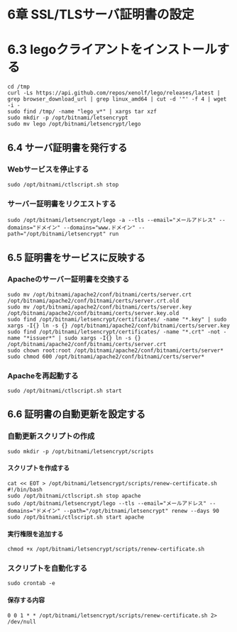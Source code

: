 # 6章 SSL/TLSサーバ証明書の設定
# 6.3 legoクライアントをインストールする

```
cd /tmp
curl -Ls https://api.github.com/repos/xenolf/lego/releases/latest | grep browser_download_url | grep linux_amd64 | cut -d '"' -f 4 | wget -i -
sudo find /tmp/ -name "lego_v*" | xargs tar xzf
sudo mkdir -p /opt/bitnami/letsencrypt
sudo mv lego /opt/bitnami/letsencrypt/lego
```

## 6.4 サーバ証明書を発行する

### Webサービスを停止する

```
sudo /opt/bitnami/ctlscript.sh stop
```

### サーバー証明書をリクエストする
```
sudo /opt/bitnami/letsencrypt/lego -a --tls --email="メールアドレス" --domains="ドメイン" --domains="www.ドメイン" --path="/opt/bitnami/letsencrypt" run
```

## 6.5 証明書をサービスに反映する

### Apacheのサーバー証明書を交換する

```
sudo mv /opt/bitnami/apache2/conf/bitnami/certs/server.crt /opt/bitnami/apache2/conf/bitnami/certs/server.crt.old
sudo mv /opt/bitnami/apache2/conf/bitnami/certs/server.key /opt/bitnami/apache2/conf/bitnami/certs/server.key.old
sudo find /opt/bitnami/letsencrypt/certificates/ -name "*.key" | sudo xargs -I{} ln -s {} /opt/bitnami/apache2/conf/bitnami/certs/server.key
sudo find /opt/bitnami/letsencrypt/certificates/ -name "*.crt" -not -name "*issuer*" | sudo xargs -I{} ln -s {} /opt/bitnami/apache2/conf/bitnami/certs/server.crt
sudo chown root:root /opt/bitnami/apache2/conf/bitnami/certs/server*
sudo chmod 600 /opt/bitnami/apache2/conf/bitnami/certs/server*
```

### Apacheを再起動する

```
sudo /opt/bitnami/ctlscript.sh start
```

## 6.6 証明書の自動更新を設定する

### 自動更新スクリプトの作成

```
sudo mkdir -p /opt/bitnami/letsencrypt/scripts
```

#### スクリプトを作成する

```
cat << EOT > /opt/bitnami/letsencrypt/scripts/renew-certificate.sh
#!/bin/bash
sudo /opt/bitnami/ctlscript.sh stop apache
sudo /opt/bitnami/letsencrypt/lego --tls --email="メールアドレス" --domains="ドメイン" --path="/opt/bitnami/letsencrypt" renew --days 90
sudo /opt/bitnami/ctlscript.sh start apache
```

#### 実行権限を追加する

```
chmod +x /opt/bitnami/letsencrypt/scripts/renew-certificate.sh
```

### スクリプトを自動化する

```
sudo crontab -e
```

#### 保存する内容

```
0 0 1 * * /opt/bitnami/letsencrypt/scripts/renew-certificate.sh 2> /dev/null
```
